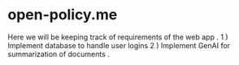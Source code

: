 # open-policy.me

Here we will be keeping track of requirements of the web app .
1 ) Implement database to handle user logins
2 ) Implement GenAI for summarization of documents .
